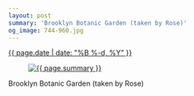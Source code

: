 ```yaml
---
layout: post
summary: 'Brooklyn Botanic Garden (taken by Rose)'
og_image: 744-960.jpg
---
```


<p>
 <time>
  <a href="/744">
   {{ page.date | date: "%B %-d, %Y" }}
  </a>
 </time>
 <a href="/744">
  <figure data-taken="4/11/2018">
   <img alt="{{ page.summary }}" sizes="(min-width: 700px) 50vw, calc(100vw - 2rem)" src="{{ site.assets_url }}/744-480.jpg" srcset="{{ site.assets_url }}/744-240.jpg 240w, {{ site.assets_url }}/744-480.jpg 480w, {{ site.assets_url }}/744-720.jpg 720w, {{ site.assets_url }}/744-960.jpg 960w"/>
  </figure>
 </a>
 <span>
  Brooklyn Botanic Garden (taken by Rose)
 </span>
</p>
